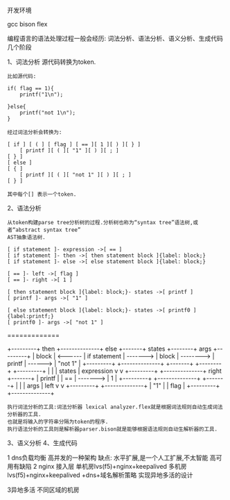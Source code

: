

开发环境

gcc bison flex


编程语言的语法处理过程一般会经历: 词法分析、语法分析、语义分析、生成代码几个阶段

1、词法分析
    源代码转换为token.

    比如源代码:

    if( flag == 1){
        printf("1\n");

    }else{
        printf("not 1\n");
    }

    经过词法分析会转换为:

    [ if ] [ ( ] [ flag ] [ == ][ 1 ][ ) ][ } ]
        [ printf ][ ( ][ "1" ][ ) ][ ; ] 
    [ } ]
    [ else ]
    [ { ] 
        [ printf ][ ( ][ "not 1" ][ ) ][ ; ]
    [ } ]

    其中每个[] 表示一个token.


2、语法分析

    从token构建parse tree分析树的过程.分析树也称为“syntax tree”语法树,或者“abstract syntax tree”
    AST抽象语法树.

    [ if statement ]- expression ->[ == ]
    [ if statement ]- then ->[ then statement block ]{label: block;}
    [ if statement ]- else ->[ else statement block ]{label: block;}

    [ == ]- left ->[ flag ]
    [ == ]- right ->[ 1 ]

    [ then statement block ]{label: block;}- states ->[ printf ]
    [ printf ]- args ->[ "1" ]

    [ else statement block ]{label: block;}- states ->[ printf0 ]{label:printf;}
    [ printf0 ]- args ->[ "not 1" ]

=============

 
+---------+  then   +--------------+  else    +-------+  states   +--------+  args   +---------+
|  block  | <------ | if statement | -------> | block | --------> | printf | ------> | "not 1" |
+---------+         +--------------+          +-------+           +--------+         +---------+
  |                   |
  | states            | expression
  v                   v
+---------+         +--------------+  right   +-------+
| printf  |         |      ==      | -------> |   1   |
+---------+         +--------------+          +-------+
  |                   |
  | args              | left
  v                   v
+---------+         +--------------+
|   "1"   |         |     flag     |
+---------+         +--------------+


    执行词法分析的工具:词法分析器 lexical analyzer.flex就是根据词法规则自动生成词法分析器的工具.
    也就是将输入的字符串分隔为token的程序.
    执行语法分析的工具则是解析器parser.bison就是能够根据语法规则自动生解析器的工具.


3、语义分析
4、生成代码


1 dns负载均衡 高并发的一种架构
缺点:
    水平扩展,是一个人工扩展,不太智能
    高可用有缺陷
2 nginx
    接入层
    单机房lvs(f5)+nginx+keepalived
    多机房lvs(f5)+nginx+keepalived +dns+域名解析策略 实现异地多活的设计

3异地多活
  不同区域的机房














